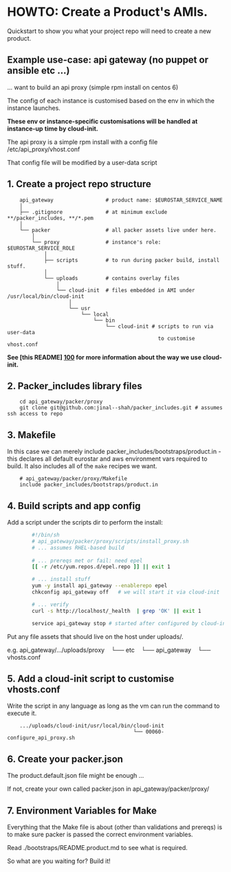 [100]: https://github.com/jinal--shah/packer_base_centos/blob/master/uploads/cloud-init/usr/local/bin/cloud-init/README.md
# HOWTO: Create a Product's AMIs.

Quickstart to show you what your project repo will need to create
a new product.

## Example use-case: api gateway (no puppet or ansible etc ...)

... want to build an api proxy (simple rpm install on centos 6)

The config of each instance is customised based on the env in which the
instance launches.

**These env or instance-specific customisations will be handled at instance-up**
**time by cloud-init.**

The api proxy is a simple rpm install with a config file /etc/api\_proxy/vhost.conf

That config file will be modified by a user-data script

## 1. Create a project repo structure

        api_gateway                 # product name: $EUROSTAR_SERVICE_NAME
        │
        ├── .gitignore              # at minimum exclude **/packer_includes, **/*.pem
        │
        └── packer                  # all packer assets live under here.
            │
            └── proxy               # instance's role: $EUROSTAR_SERVICE_ROLE
                │
                ├── scripts         # to run during packer build, install stuff.
                │
                └── uploads         # contains overlay files
                    │
                    └── cloud-init  # files embedded in AMI under /usr/local/bin/cloud-init
                        │
                        └── usr
                            └── local
                                └── bin
                                    └── cloud-init # scripts to run via user-data
                                                     to customise vhost.conf

**See [this README] [100] for more information about the way we use cloud-init.**



## 2. Packer\_includes library files

        cd api_gateway/packer/proxy
        git clone git@github.com:jinal--shah/packer_includes.git # assumes ssh access to repo


## 3. Makefile

In this case we can merely include packer_includes/bootstraps/product.in - this declares
all default eurostar and aws environment vars required to build. It also includes all
of the `make` recipes we want.

        # api_gateway/packer/proxy/Makefile
        include packer_includes/bootstraps/product.in

## 4. Build scripts and app config

Add a script under the scripts dir to perform the install:

```bash
        #!/bin/sh
        # api_gateway/packer/proxy/scripts/install_proxy.sh
        # ... assumes RHEL-based build
        
        # ... prereqs met or fail: need epel
        [[ -r /etc/yum.repos.d/epel.repo ]] || exit 1

        # ... install stuff
        yum -y install api_gateway --enablerepo epel
        chkconfig api_gateway off   # we will start it via cloud-init

        # ... verify
        curl -s http://localhost/_health  | grep 'OK' || exit 1

        service api_gateway stop # started after configured by cloud-init
```

Put any file assets that should live on the host under uploads/<role name>.

e.g.
        api_gateway/.../uploads/proxy
                                └── etc
                                    └── api_gateway
                                        └── vhosts.conf

## 5. Add a cloud-init script to customise vhosts.conf

Write the script in any language as long as the vm can run
the command to execute it.

        .../uploads/cloud-init/usr/local/bin/cloud-init
                                             └── 00060-configure_api_proxy.sh


## 6. Create your packer.json

The product.default.json file might be enough ...

If not, create your own called packer.json in  api\_gateway/packer/proxy/

## 7. Environment Variables for Make

Everything that the Make file is about (other than validations and prereqs)
is to make sure packer is passed the correct environment variables.

Read ./bootstraps/README.product.md to see what is required.

So what are you waiting for? Build it!


